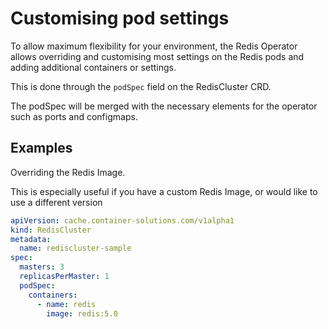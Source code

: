 # Customising pod settings

To allow maximum flexibility for your environment, the Redis Operator allows overriding and customising most settings
on the Redis pods and adding additional containers or settings.

This is done through the `podSpec` field on the RedisCluster CRD. 

The podSpec will be merged with the necessary elements for the operator such as ports and configmaps.

## Examples

Overriding the Redis Image. 

This is especially useful if you have a custom Redis Image, or would like to use a different version

```yaml
apiVersion: cache.container-solutions.com/v1alpha1
kind: RedisCluster
metadata:
  name: rediscluster-sample
spec:
  masters: 3
  replicasPerMaster: 1
  podSpec:
    containers:
      - name: redis
        image: redis:5.0
```

